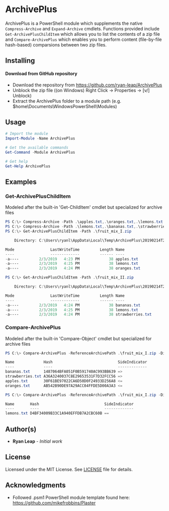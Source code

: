 # ArchivePlus
ArchivePlus is a PowerShell module which supplements the native ```Compress-Archive``` and ```Expand-Archive``` cmdlets.  Functions provided include ```Get-ArchivePlusChildItem``` which allows you to list the contents of a zip file and ```Compare-ArchivePlus``` which enables you to perform content (file-by-file hash-based) comparsions between two zip files.

## Installing
#### Download from GitHub repository

* Download the repository from https://github.com/ryan-leap/ArchivePlus
* Unblock the zip file ((on Windows) Right Click -> Properties -> [v/] Unblock)
* Extract the ArchivePlus folder to a module path (e.g. $home\Documents\WindowsPowerShell\Modules)

## Usage
```powershell
# Import the module
Import-Module -Name ArchivePlus

# Get the available commands
Get-Command -Module ArchivePlus

# Get help
Get-Help ArchivePlus
```

## Examples
### Get-ArchivePlusChildItem
Modeled after the built-in 'Get-ChildItem' cmdlet but specialized for archive files
```powershell
PS C:\> Compress-Archive -Path .\apples.txt,.\oranges.txt,.\lemons.txt -DestinationPath .\fruit_mix_I.zip
PS C:\> Compress-Archive -Path .\lemons.txt,.\bananas.txt,.\strawberries.txt -DestinationPath .\fruit_mix_II.zip
PS C:\> Get-ArchivePlusChildItem -Path .\fruit_mix_I.zip

    Directory: C:\Users\ryanl\AppData\Local\Temp\ArchivePlus\20190214T2100082230

Mode                LastWriteTime         Length Name
----                -------------         ------ ----
-a----         2/3/2019   4:23 PM             38 apples.txt
-a----         2/3/2019   4:25 PM             38 lemons.txt
-a----         2/3/2019   4:24 PM             38 oranges.txt

PS C:\> Get-ArchivePlusChildItem -Path .\fruit_mix_II.zip

    Directory: C:\Users\ryanl\AppData\Local\Temp\ArchivePlus\20190214T2100134692

Mode                LastWriteTime         Length Name
----                -------------         ------ ----
-a----         2/3/2019   4:24 PM             38 bananas.txt
-a----         2/3/2019   4:25 PM             38 lemons.txt
-a----         2/3/2019   4:24 PM             38 strawberries.txt
```
### Compare-ArchivePlus
Modeled after the built-in 'Compare-Object' cmdlet but specialized for archive files
```powershell
PS C:\> Compare-ArchivePlus -ReferenceArchivePath .\fruit_mix_I.zip -DifferenceArchivePath .\fruit_mix_II.zip

Name             Hash                             SideIndicator
----             ----                             -------------
bananas.txt      1487064BFA051F0B591740AC993BB639 =>
strawberries.txt A36A3240037C8E29653531F7D32FCC56 =>
apples.txt       30F61BE97022CA6D50D0F24933D256A8 <=
oranges.txt      AB542B90DE97A29ACC04FFDE5D00A3A3 <=

PS C:\> Compare-ArchivePlus -ReferenceArchivePath .\fruit_mix_I.zip -DifferenceArchivePath .\fruit_mix_II.zip -IncludeEqual -ExcludeDifferent

Name       Hash                             SideIndicator
----       ----                             -------------
lemons.txt D4BF34009B33C1A940EFFDB7A2CBC60B ==
```
## Author(s)

* **Ryan Leap** - *Initial work*

## License

Licensed under the MIT License.  See [LICENSE](LICENSE.md) file for details.

## Acknowledgments

* Followed .psm1 PowerShell module template found here: https://github.com/mikefrobbins/Plaster
